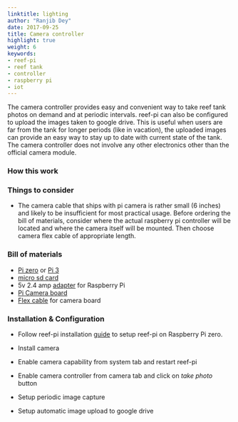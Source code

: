 ```yaml
---
linktitle: lighting
author: "Ranjib Dey"
date: 2017-09-25
title: Camera controller
highlight: true
weight: 6
keywords:
- reef-pi
- reef tank
- controller
- raspberry pi
- iot
---
```


The camera controller provides easy and convenient way to take reef tank photos on demand and at periodic intervals. reef-pi can also be configured to upload the images taken to google drive. This is useful when users are far from the tank for longer periods (like in vacation), the uploaded images can provide an easy way to stay up to date with current state of the tank. The camera controller does not involve any other electronics other than the official camera module.

### How this work

### Things to consider

- The camera cable that ships with pi camera is rather small (6 inches) and likely to be insufficient for most practical usage. Before ordering the bill of materials, consider where the actual raspberry pi controller will be located and where the camera itself will be mounted. Then choose camera flex cable of appropriate length.

### Bill of materials

- [Pi zero](https://www.adafruit.com/product/3400) or [Pi 3](https://www.adafruit.com/product/3055)
- [micro sd card](https://www.adafruit.com/product/2693)
- 5v 2.4 amp [adapter](https://www.adafruit.com/product/1995) for Raspberry Pi
- [Pi Camera board](https://www.adafruit.com/product/1367l)
- [Flex cable](https://www.adafruit.com/product/2144) for camera board

### Installation & Configuration

- Follow reef-pi installation [guide](../../general-guides/install) to setup reef-pi on Raspberry Pi zero.

- Install camera

- Enable camera capability from system tab and restart reef-pi

- Enable camera controller from camera tab and click on *take photo* button

- Setup periodic image capture

- Setup automatic image upload to google drive

